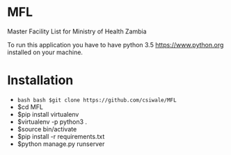 # MFL
Master Facility List for Ministry of Health Zambia

To run this application you have to have python 3.5 https://www.python.org installed on your machine.

# Installation

- ```bash bash $git clone https://github.com/csiwale/MFL```
- $cd MFL
- $pip install virtualenv
- $virtualenv -p python3 .
- $source bin/activate
- $pip install -r requirements.txt
- $python manage.py runserver
